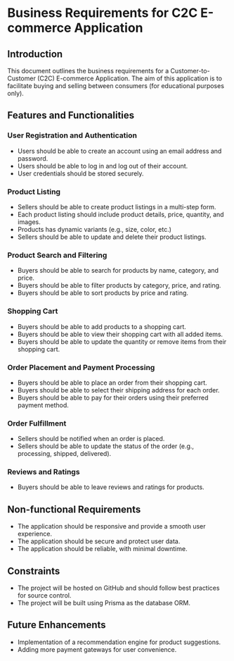 # Business Requirements for C2C E-commerce Application

## Introduction

This document outlines the business requirements for a Customer-to-Customer (C2C) E-commerce Application. The aim of this application is to facilitate buying and selling between consumers (for educational purposes only).

## Features and Functionalities

### User Registration and Authentication

- Users should be able to create an account using an email address and password.
- Users should be able to log in and log out of their account.
- User credentials should be stored securely.

### Product Listing

- Sellers should be able to create product listings in a multi-step form.
- Each product listing should include product details, price, quantity, and images.
- Products has dynamic variants (e.g., size, color, etc.)
- Sellers should be able to update and delete their product listings.

### Product Search and Filtering

- Buyers should be able to search for products by name, category, and price.
- Buyers should be able to filter products by category, price, and rating.
- Buyers should be able to sort products by price and rating.

### Shopping Cart

- Buyers should be able to add products to a shopping cart.
- Buyers should be able to view their shopping cart with all added items.
- Buyers should be able to update the quantity or remove items from their shopping cart.

### Order Placement and Payment Processing

- Buyers should be able to place an order from their shopping cart.
- Buyers should be able to select their shipping address for each order.
- Buyers should be able to pay for their orders using their preferred payment method.

### Order Fulfillment

- Sellers should be notified when an order is placed.
- Sellers should be able to update the status of the order (e.g., processing, shipped, delivered).

### Reviews and Ratings

- Buyers should be able to leave reviews and ratings for products.

## Non-functional Requirements

- The application should be responsive and provide a smooth user experience.
- The application should be secure and protect user data.
- The application should be reliable, with minimal downtime.

## Constraints

- The project will be hosted on GitHub and should follow best practices for source control.
- The project will be built using Prisma as the database ORM.

## Future Enhancements

- Implementation of a recommendation engine for product suggestions.
- Adding more payment gateways for user convenience.
